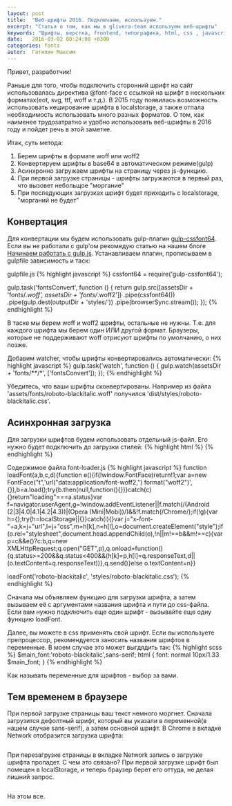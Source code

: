 ```yaml
---
layout: post
title:  "Веб-шрифты 2016. Подключаем, используем."
excerpt: "Статья о том, как мы в glivera-team используем веб-шрифты"
keywords: "Шрифты, верстка, frontend, типографика, html, css , javascript"
date:   2016-03-02 08:24:00 +0300
categories: fonts
autor:  Гатилин Максим
---
```

Привет, разработчик!

Раньше для того, чтобы подключить сторонний шрифт на сайт использовалась директива @font-face с ссылкой на шрифт в нескольких форматах(eot, svg, ttf, woff и т.д.). В 2015 году появилась возможность использовать кеширование шрифта в localstorage, а также отпала необходимость использовать много разных форматов. О том, как наименее трудозатратно и удобно использовать веб-шрифты в 2016 году и пойдет речь в этой заметке.
 
Итак, суть метода:

1. Берем шрифты в формате woff или woff2
2. Конвертируем шрифты в base64 в автоматическом режиме(gulp)
3. Асинхронно загружаем шрифты на страницу через js-функцию.
4. При первой загрузке страницы - шрифты загружаются в первый раз, что вызовет небольщое "моргание"
5. При последующих загрузках шрифт будет приходить с localstorage, "морганий не будет"

## Конвертация

Для конвертации мы будем использовать gulp-плагин <a target="_blank" href="https://www.npmjs.com/package/gulp-cssfont64">gulp-cssfont64</a>. Если вы не работали с gulp'ом рекомедую статью на нашем блоге <a target="_blank" href="http://glivera-team.github.io/sass/2016/01/07/gulp.html">Начинаем работать с gulp.js</a>. 
Устанавливаем плагин, прописываем в gulpfile зависимость и таск:

gulpfile.js
{% highlight javascript %}
cssfont64 = require('gulp-cssfont64');

gulp.task('fontsConvert', function () {
	return gulp.src([assetsDir + 'fonts/*.woff', assetsDir + 'fonts/*.woff2'])
		.pipe(cssfont64())
		.pipe(gulp.dest(outputDir + 'styles/'))
		.pipe(browserSync.stream());
});
{% endhighlight %}

В таске мы берем woff и woff2 шрифты, остальные не нужны. Т.е. для каждого шрифта мы берем один ИЛИ другой формат. Браузеры, которые не поддерживают woff отрисуют шрифты по умолчанию, о них позже.

Добавим watcher, чтобы шрифты конвертировались автоматически:
{% highlight javascript %}
gulp.task('watch', function () {
	gulp.watch(assetsDir + 'fonts/**/*', ['fontsConvert']);
});
{% endhighlight %}

Убедитесь, что ваши шрифты сконвертированы. Например из файла 'assets/fonts/roboto-blackitalic.woff' получился 'dist/styles/roboto-blackitalic.css'.

## Асинхронная загрузка

Для загрузки шрифтов будем использовать отдельный js-файл. Его нужно будет подключить до загрузки стилей:
{% highlight html %}
    <script src="js/font-loader.js"></script>
	<link rel="stylesheet" media="all" href="styles/main_global.css">
{% endhighlight %}
	
Содержимое файла font-loader.js
{% highlight javascript %}
function loadFont(a,b,c,d){function e(){if(!window.FontFace)return!1;var a=new FontFace("t",'url("data:application/font-woff2,") format("woff2")',{}),b=a.load();try{b.then(null,function(){})}catch(c){}return"loading"===a.status}var f=navigator.userAgent,g=!window.addEventListener||f.match(/(Android (2|3|4.0|4.1|4.2|4.3))|(Opera (Mini|Mobi))/)&&!f.match(/Chrome/);if(!g){var h={};try{h=localStorage||{}}catch(i){}var j="x-font-"+a,k=j+"url",l=j+"css",m=h[k],n=h[l],o=document.createElement("style");if(o.rel="stylesheet",document.head.appendChild(o),!n||m!==b&&m!==c){var p=c&&e()?c:b,q=new XMLHttpRequest;q.open("GET",p),q.onload=function(){q.status>=200&&q.status<400&&(h[k]=p,h[l]=q.responseText,d||(o.textContent=q.responseText))},q.send()}else o.textContent=n}}

loadFont('roboto-blackitalic', 'styles/roboto-blackitalic.css');
{% endhighlight %}

Сначала мы объявляем функцию для загрузки шрифта, а затем вызываем её с аргументами названия шрифта и пути до css-файла. Если вам нужно подключить еще один шрифт - вызывайте еще одну функцию loadFont.

Далее, вы можете в css применять свой шрифт. Если вы используете препроцессор, рекомендуется заносить названия шрифтов в переменные. В моем случае это может выгдядить так:
{% highlight scss %}
$main_font:'roboto-blackitalic',sans-serif;
html {
	font: normal 10px/1.33 $main_font;
}
{% endhighlight %}

Как называть переменные для шрифтов - выбор за вами.

## Тем временем в браузере

При первой загрузке страницы ваш текст немного моргнет. Сначала загрузится дефолтный шрифт, который вы указали в переменной(в нашем случае sans-serif), а затем основной шрифт. В Chrome в вкладке Network отобразится загрузка шрифта:

<img alt="" src="../../../../i/font-lesson-1.jpg">

При перезагрузке страницы в вкладке Network запись о загрузке шрифта пропадет. С чем это связано? При первой загрузке шрифт был помещен в localStorage, и теперь браузер берет его оттуда, не делая лишний запрос. 

<img alt="" src="../../../../i/font-lesson-2.jpg">

На этом все.

